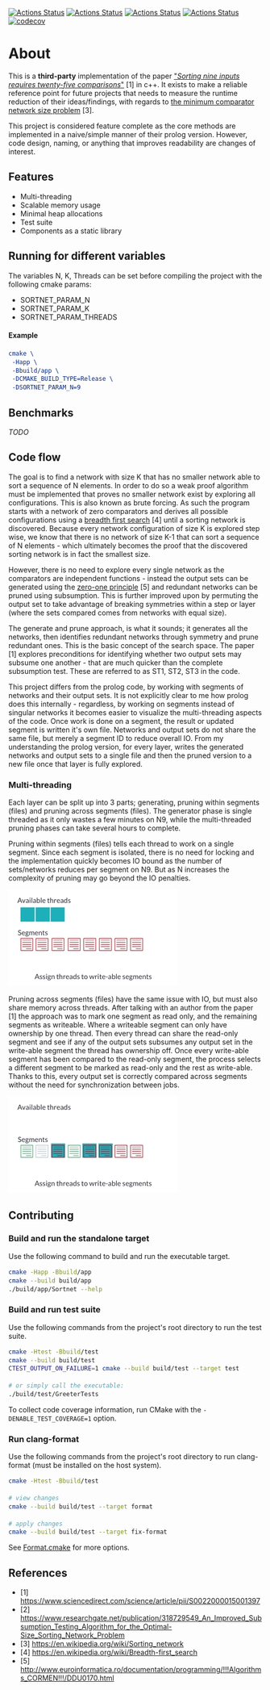 [![Actions Status](https://github.com/andersfylling/sorting-nine-inputs-requires-twenty-five-comparisons/workflows/MacOS/badge.svg)](https://github.com/andersfylling/sorting-nine-inputs-requires-twenty-five-comparisons/actions)
[![Actions Status](https://github.com/andersfylling/sorting-nine-inputs-requires-twenty-five-comparisons/workflows/Windows/badge.svg)](https://github.com/andersfylling/sorting-nine-inputs-requires-twenty-five-comparisons/actions)
[![Actions Status](https://github.com/andersfylling/sorting-nine-inputs-requires-twenty-five-comparisons/workflows/Ubuntu/badge.svg)](https://github.com/andersfylling/sorting-nine-inputs-requires-twenty-five-comparisons/actions)
[![Actions Status](https://github.com/andersfylling/sorting-nine-inputs-requires-twenty-five-comparisons/workflows/Style/badge.svg)](https://github.com/andersfylling/sorting-nine-inputs-requires-twenty-five-comparisons/actions)
[![codecov](https://codecov.io/gh/andersfylling/sorting-nine-inputs-requires-twenty-five-comparisons/branch/master/graph/badge.svg)](https://codecov.io/gh/andersfylling/sorting-nine-inputs-requires-twenty-five-comparisons)

# About
This is a **third-party** implementation of the paper ["*Sorting nine inputs requires twenty-five comparisons*"](https://www.sciencedirect.com/science/article/pii/S0022000015001397) [1] in c++. It exists to make a reliable reference point for future projects that needs to measure the runtime reduction of their ideas/findings, with regards to [the minimum comparator network size problem](https://en.wikipedia.org/wiki/Sorting_network) [3].

This project is considered feature complete as the core methods are implemented in a naive/simple manner of their prolog version. However, code design, naming, or anything that improves readability are changes of interest. 

## Features

- Multi-threading
- Scalable memory usage
- Minimal heap allocations
- Test suite
- Components as a static library

## Running for different variables

The variables N, K, Threads can be set before compiling the project with the following cmake params:
 - SORTNET_PARAM_N
 - SORTNET_PARAM_K
 - SORTNET_PARAM_THREADS
 
#### Example

```CMake
cmake \
 -Happ \
 -Bbuild/app \
 -DCMAKE_BUILD_TYPE=Release \
 -DSORTNET_PARAM_N=9
```

## Benchmarks

_TODO_

## Code flow
The goal is to find a network with size K that has no smaller network able to sort a sequence of N elements. In order to do so a weak proof algorithm must be implemented that proves no smaller network exist by exploring all configurations. This is also known as brute forcing. As such the program starts with a network of zero comparators and derives all possible configurations using a [breadth first search](https://en.wikipedia.org/wiki/Breadth-first_search) [4] until a sorting network is discovered. Because every network configuration of size K is explored step wise, we know that there is no network of size K-1 that can sort a sequence of N elements - which ultimately becomes the proof that the discovered sorting network is in fact the smallest size.  

However, there is no need to explore every single network as the comparators are independent functions - instead the output sets can be generated using the [zero-one principle](http://www.euroinformatica.ro/documentation/programming/!!!Algorithms_CORMEN!!!/DDU0170.html) [5] and redundant networks can be pruned using subsumption. This is further improved upon by permuting the output set to take advantage of breaking symmetries within a step or layer (where the sets compared comes from networks with equal size).

The generate and prune approach, is what it sounds; it generates all the networks, then identifies redundant networks through symmetry and prune redundant ones. This is the basic concept of the search space. The paper [1] explores preconditions for identifying whether two output sets may subsume one another - that are much quicker than the complete subsumption test. These are referred to as ST1, ST2, ST3 in the code.

This project differs from the prolog code, by working with segments of networks and their output sets. It is not explicitly clear to me how prolog does this internally - regardless, by working on segments instead of singular networks it becomes easier to visualize the multi-threading aspects of the code. Once work is done on a segment, the result or updated segment is written it's own file. Networks and output sets do not share the same file, but merely a segment ID to reduce overall IO. From my understanding the prolog version, for every layer, writes the generated networks and output sets to a single file and then the pruned version to a new file once that layer is fully explored. 

### Multi-threading

Each layer can be split up into 3 parts; generating, pruning within segments (files) and pruning across segments (files). The generator phase is single threaded as it only wastes a few minutes on N9, while the multi-threaded pruning phases can take several hours to complete. 

Pruning within segments (files) tells each thread to work on a single segment. Since each segment is isolated, there is no need for locking and the implementation quickly becomes IO bound as the number of sets/networks reduces per segment on N9. But as N increases the complexity of pruning may go beyond the IO penalties.

![](.github/multithreading-within-segments.gif)

Pruning across segments (files) have the same issue with IO, but must also share memory across threads. After talking with an author from the paper [1] the approach was to mark one segment as read only, and the remaining segments as writeable. Where a writeable segment can only have ownership by one thread. Then every thread can share the read-only segment and see if any of the output sets subsumes any output set in the write-able segment the thread has ownership off. Once every write-able segment has been compared to the read-only segment, the process selects a different segment to be marked as read-only and the rest as write-able. Thanks to this, every output set is correctly compared across segments without the need for synchronization between jobs.

![](.github/multithreading-across-segments.gif)


## Contributing

### Build and run the standalone target

Use the following command to build and run the executable target.

```bash
cmake -Happ -Bbuild/app
cmake --build build/app
./build/app/Sortnet --help
```

### Build and run test suite

Use the following commands from the project's root directory to run the test suite.

```bash
cmake -Htest -Bbuild/test
cmake --build build/test
CTEST_OUTPUT_ON_FAILURE=1 cmake --build build/test --target test

# or simply call the executable: 
./build/test/GreeterTests
```

To collect code coverage information, run CMake with the `-DENABLE_TEST_COVERAGE=1` option.

### Run clang-format

Use the following commands from the project's root directory to run clang-format (must be installed on the host system).

```bash
cmake -Htest -Bbuild/test

# view changes
cmake --build build/test --target format

# apply changes
cmake --build build/test --target fix-format
```

See [Format.cmake](https://github.com/TheLartians/Format.cmake) for more options.

## References

 - [1] https://www.sciencedirect.com/science/article/pii/S0022000015001397
 - [2] https://www.researchgate.net/publication/318729549_An_Improved_Subsumption_Testing_Algorithm_for_the_Optimal-Size_Sorting_Network_Problem
 - [3] https://en.wikipedia.org/wiki/Sorting_network
 - [4] https://en.wikipedia.org/wiki/Breadth-first_search
 - [5] http://www.euroinformatica.ro/documentation/programming/!!!Algorithms_CORMEN!!!/DDU0170.html

